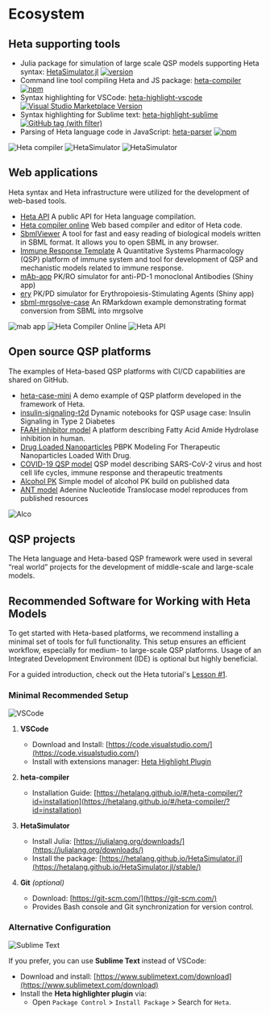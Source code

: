 # Ecosystem

## Heta supporting tools

- Julia package for simulation of large scale QSP models supporting Heta syntax: [HetaSimulator.jl](https://github.com/hetalang/HetaSimulator.jl) [![version](https://juliahub.com/docs/HetaSimulator/version.svg)](https://juliahub.com/ui/Packages/HetaSimulator/IIE0h)
- Command line tool compiling Heta and JS package: [heta-compiler](https://github.com/hetalang/heta-compiler) [![npm](https://img.shields.io/npm/v/heta-compiler)](https://www.npmjs.com/package/heta-compiler)
- Syntax highlighting for VSCode: [heta-highlight-vscode](https://github.com/hetalang/heta-highlight-vscode) [![Visual Studio Marketplace Version](https://img.shields.io/visual-studio-marketplace/v/insysbio.heta-highlight-vscode?label=VSMarket)](https://marketplace.visualstudio.com/items?itemName=insysbio.heta-highlight-vscode)
- Syntax highlighting for Sublime text: [heta-highlight-sublime](https://github.com/hetalang/heta-highlight-sublime) [![GitHub tag (with filter)](https://img.shields.io/github/v/tag/hetalang/heta-highlight-sublime)](https://packagecontrol.io/packages/heta)
- Parsing of Heta language code in JavaScript: [heta-parser](https://github.com/hetalang/heta-parser) [![npm](https://img.shields.io/npm/v/heta-parser)](https://www.npmjs.com/package/heta-parser)

![Heta compiler](img/fig2.png)
![HetaSimulator](img/fig5.png)
![HetaSimulator](img/fig1.png)

## Web applications

Heta syntax and Heta infrastructure were utilized for the development of web-based tools.

- [Heta API](https://heta-api.insysbio.com/)
    A public API for Heta language compilation.
- [Heta compiler online](https://heta-online.insysbio.com/)
    Web based compiler and editor of Heta code.
- [SbmlViewer](https://sv.insysbio.com/)
    A tool for fast and easy reading of biological models written in SBML format. It allows you to open SBML in any browser.
- [Immune Response Template](https://irt.insysbio.com)
    A Quantitative Systems Pharmacology (QSP) platform of immune system and tool for development of QSP and mechanistic models related to immune response.
- [mAb-app](https://shiny.insysbio.com/mAb-app/)
    PK/RO simulator for anti-PD-1 monoclonal Antibodies (Shiny app)
- [ery](https://shiny.insysbio.com/ery/)
    PK/PD simulator for Erythropoiesis-Stimulating Agents (Shiny app)
- [sbml-mrgsolve-case](https://shiny.insysbio.com/sbml-mrgsolve-case/)
    An RMarkdown example demonstrating format conversion from SBML into mrgsolve

![mab app](img/fig7.png)
![Heta Compiler Online](img/fig4.png)
![Heta API](img/fig6.png)

## Open source QSP platforms

The examples of Heta-based QSP platforms with CI/CD capabilities are shared on GitHub.

- [heta-case-mini](https://github.com/insysbio/heta-case-mini/)
    A demo example of QSP platform developed in the framework of Heta.
- [insulin-signaling-t2d](https://github.com/insysbio/insulin-signaling-t2d)
    Dynamic notebooks for QSP usage case: Insulin Signaling in Type 2 Diabetes
- [FAAH inhibitor model](https://github.com/insysbio/faah-inhibitor)
    A platform describing Fatty Acid Amide Hydrolase inhibition in human.
- [Drug Loaded Nanoparticles](https://github.com/insysbio/drug-loaded-nanoparticles)
    PBPK Modeling For Therapeutic Nanoparticles Loaded With Drug.
- [COVID-19 QSP model](https://github.com/insysbio/covid19-qsp-model)
    QSP model describing SARS-CoV-2 virus and host cell life cycles, immune response and therapeutic treatments
- [Alcohol PK](https://github.com/insysbio/alco)
    Simple model of alcohol PK build on published data
- [ANT model](https://github.com/insysbio/ant-mito-model)
    Adenine Nucleotide Translocase model reproduces from published resources

![Alco](img/fig8.png)

## QSP projects

The Heta language and Heta-based QSP framework were used in several “real world” projects for the development of middle-scale and large-scale models.

## Recommended Software for Working with Heta Models

To get started with Heta-based platforms, we recommend installing a minimal set of tools for full functionality. This setup ensures an efficient workflow, especially for medium- to large-scale QSP platforms. Usage of an Integrated Development Environment (IDE) is optional but highly beneficial.

For a guided introduction, check out the Heta tutorial's [Lesson #1](https://youtu.be/aIpo9Yksyb8).

### Minimal Recommended Setup

![VSCode](img/fig3.png)

1. **VSCode**  
   - Download and Install: [https://code.visualstudio.com/](https://code.visualstudio.com/)  
   - Install with extensions manager: [Heta Highlight Plugin](https://marketplace.visualstudio.com/items?itemName=heta-highlight)

2. **heta-compiler**  
   - Installation Guide: [https://hetalang.github.io/#/heta-compiler/?id=installation](https://hetalang.github.io/#/heta-compiler/?id=installation)

3. **HetaSimulator**
    - Install Julia: [https://julialang.org/downloads/](https://julialang.org/downloads/)
    - Install the package: [https://hetalang.github.io/HetaSimulator.jl](https://hetalang.github.io/HetaSimulator.jl/stable/)

4. **Git** *(optional)*  
   - Download: [https://git-scm.com/](https://git-scm.com/)  
   - Provides Bash console and Git synchronization for version control.

### Alternative Configuration

![Sublime Text](img/fig9.png)

If you prefer, you can use **Sublime Text** instead of VSCode:  
- Download and install: [https://www.sublimetext.com/download](https://www.sublimetext.com/download)  
- Install the **Heta highlighter plugin** via:  
  - Open `Package Control` > `Install Package` > Search for `Heta`.
